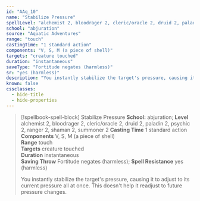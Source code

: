 ```yaml
---
id: "AAq_10"
name: "Stabilize Pressure"
spellLevel: "alchemist 2, bloodrager 2, cleric/oracle 2, druid 2, paladin 2, psychic 2, ranger 2, shaman 2, summoner 2"
school: "abjuration"
source: "Aquatic Adventures"
range: "touch"
castingTime: "1 standard action"
components: "V, S, M (a piece of shell)"
targets: "creature touched"
duration: "instantaneous"
saveType: "Fortitude negates (harmless)"
sr: "yes (harmless)"
description: "You instantly stabilize the target's pressure, causing it to adjust to its current pressure all at once. This doesn't help it readjust to future pressure changes."
known: false
cssclasses:
  - hide-title
  - hide-properties
---
```


> [!spellbook-spell-block] Stabilize Pressure
> **School:** abjuration; **Level** alchemist 2, bloodrager 2, cleric/oracle 2, druid 2, paladin 2, psychic 2, ranger 2, shaman 2, summoner 2
> **Casting Time** 1 standard action  
> **Components** V, S, M (a piece of shell)  
> **Range** touch  
> **Targets** creature touched  
> **Duration** instantaneous  
> **Saving Throw** Fortitude negates (harmless); **Spell Resistance** yes (harmless)
> 
> You instantly stabilize the target's pressure, causing it to adjust to its current pressure all at once. This doesn't help it readjust to future pressure changes.